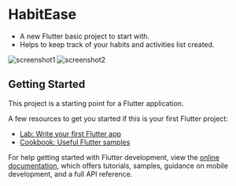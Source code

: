 # HabitEase

- A new Flutter basic project to start with.
- Helps to keep track of your habits and activities list created.

![screenshot1](https://github.com/AyushAS04/habit_tracker/assets/95140328/b41e26cc-8875-4030-980a-250c7131baca)
![screenshot2](https://github.com/AyushAS04/habit_tracker/assets/95140328/db9ee56f-694f-4ab1-80af-648a6cac3d76)


## Getting Started

This project is a starting point for a Flutter application.

A few resources to get you started if this is your first Flutter project:

- [Lab: Write your first Flutter app](https://docs.flutter.dev/get-started/codelab)
- [Cookbook: Useful Flutter samples](https://docs.flutter.dev/cookbook)

For help getting started with Flutter development, view the
[online documentation](https://docs.flutter.dev/), which offers tutorials,
samples, guidance on mobile development, and a full API reference.
